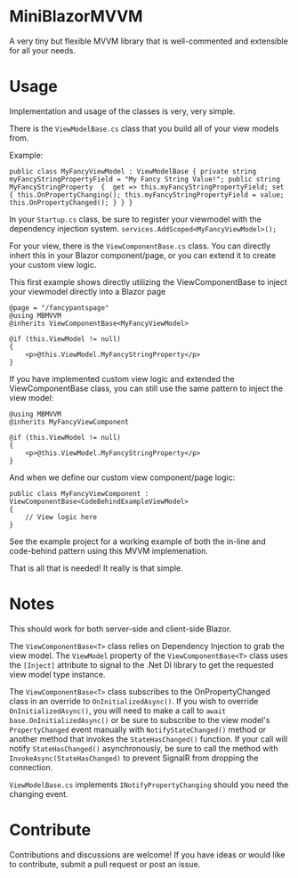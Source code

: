 # MiniBlazorMVVM
A very tiny but flexible MVVM library that is well-commented and extensible for all your needs.

# Usage
Implementation and usage of the classes is very, very simple. 

There is the `ViewModelBase.cs` class that you build all of your view models from. 

Example:

`public class MyFancyViewModel : ViewModelBase
{
	private string myFancyStringPropertyField = "My Fancy String Value!";
	public string MyFancyStringProperty 
	{ 
		get => this.myFancyStringPropertyField;
		set
		{
			this.OnPropertyChanging();
			this.myFancyStringPropertyField = value;
			this.OnPropertyChanged();
		}
	}
}`

In  your `Startup.cs` class, be sure to register your viewmodel with the dependency injection system.
`services.AddScoped<MyFancyViewModel>();`

For your view, there is the `ViewComponentBase.cs` class. You can directly inhert this in your Blazor component/page, or you can extend it to create your custom view logic.

This first example shows directly utilizing the ViewComponentBase to inject your viewmodel directly into a Blazor page

	@page = "/fancypantspage"
	@using MBMVVM
	@inherits ViewComponentBase<MyFancyViewModel>

	@if (this.ViewModel != null)
	{
		<p>@this.ViewModel.MyFancyStringProperty</p>
	}

If you have implemented custom view logic and extended the ViewComponentBase class, you can still use the same pattern to inject the view model:

	@using MBMVVM
	@inherits MyFancyViewComponent

	@if (this.ViewModel != null)
	{
		<p>@this.ViewModel.MyFancyStringProperty</p>
	}

And when we define our custom view component/page logic:

	public class MyFancyViewComponent : ViewComponentBase<CodeBehindExampleViewModel>
	{
		// View logic here
	}

See the example project for a working example of both the in-line and code-behind pattern using this MVVM implemenation.

That is all that is needed! It really is that simple. 

# Notes
This should work for both server-side and client-side Blazor.

The `ViewComponentBase<T>` class relies on Dependency Injection to grab the view model. The `ViewModel` property of the `ViewComponentBase<T>` class uses the `[Inject]` attribute to signal to the .Net DI library to get the requested view model type instance.

The `ViewComponentBase<T>` class subscribes to the OnPropertyChanged class in an override to `OnInitializedAsync()`. If you wish to override `OnInitializedAsync()`, you will need to make a call to `await base.OnInitializedAsync()` or be sure to subscribe to the view model's `PropertyChanged` event manually with `NotifyStateChanged()` method or another method that invokes the `StateHasChanged()` function. If your call will notify `StateHasChanged()` asynchronously, be sure to call the method with `InvokeAsync(StateHasChanged)` to prevent SignalR from dropping the connection.

`ViewModelBase.cs` implements `INotifyPropertyChanging` should you need the changing event.

# Contribute
Contributions and discussions are welcome!
If you have ideas or would like to contribute, submit a pull request or post an issue.
